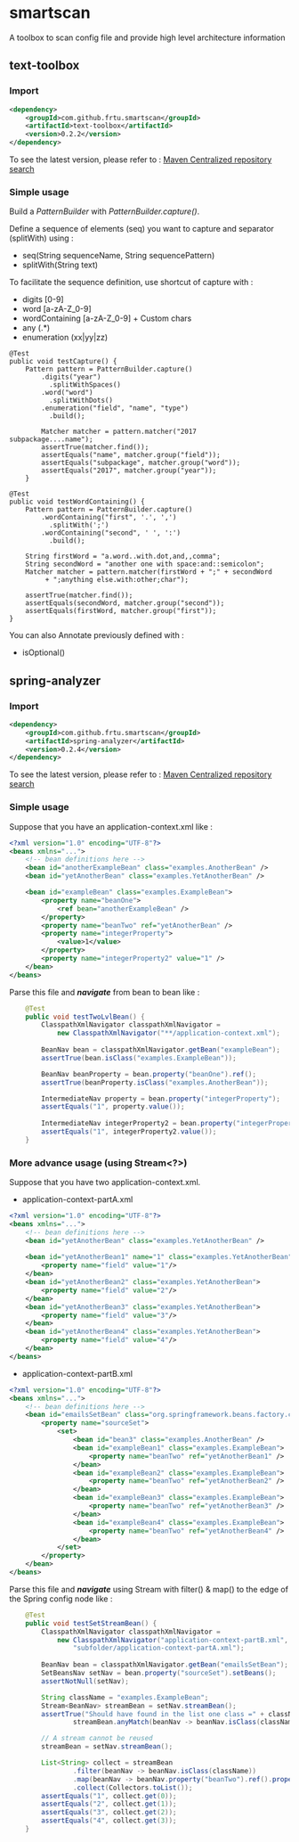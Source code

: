 # smartscan
A toolbox to scan config file and provide high level architecture information

## text-toolbox

### Import

```XML
<dependency>
    <groupId>com.github.frtu.smartscan</groupId>
    <artifactId>text-toolbox</artifactId>
    <version>0.2.2</version>
</dependency>
```
To see the latest version, please refer to : 
[Maven Centralized repository search](
http://search.maven.org/#search%7Cgav%7C1%7Cg%3A%22com.github.frtu.smartscan%22%20AND%20a%3A%22text-toolbox%22)

### Simple usage

Build a _PatternBuilder_ with _PatternBuilder.capture()_.

Define a sequence of elements (seq) you want to capture and separator (splitWith) using :

- seq(String sequenceName, String sequencePattern)
- splitWith(String text)

To facilitate the sequence definition, use shortcut of capture with :

- digits [0-9]
- word [a-zA-Z_0-9]
- wordContaining [a-zA-Z_0-9] + Custom chars
- any (.*)
- enumeration (xx|yy|zz)

```
@Test
public void testCapture() {
	Pattern pattern = PatternBuilder.capture()
        .digits("year")
          .splitWithSpaces()
        .word("word")
          .splitWithDots()
        .enumeration("field", "name", "type")
          .build();

		Matcher matcher = pattern.matcher("2017    subpackage....name");
		assertTrue(matcher.find());
		assertEquals("name", matcher.group("field"));
		assertEquals("subpackage", matcher.group("word"));
		assertEquals("2017", matcher.group("year"));
	}
```

```
@Test
public void testWordContaining() {
	Pattern pattern = PatternBuilder.capture()
        .wordContaining("first", '.', ',')
          .splitWith(';')
        .wordContaining("second", ' ', ':')
          .build();

	String firstWord = "a.word..with.dot,and,,comma";
	String secondWord = "another one with space:and::semicolon";
	Matcher matcher = pattern.matcher(firstWord + ";" + secondWord 
	     + ";anything else.with:other;char");

	assertTrue(matcher.find());
	assertEquals(secondWord, matcher.group("second"));
	assertEquals(firstWord, matcher.group("first"));
}
```

You can also Annotate previously defined with :

- isOptional()

## spring-analyzer

### Import

```XML
<dependency>
    <groupId>com.github.frtu.smartscan</groupId>
    <artifactId>spring-analyzer</artifactId>
    <version>0.2.4</version>
</dependency>
```
To see the latest version, please refer to : 
[Maven Centralized repository search](
http://search.maven.org/#search%7Cgav%7C1%7Cg%3A%22com.github.frtu.smartscan%22%20AND%20a%3A%22spring-analyzer%22)

### Simple usage

Suppose that you have an application-context.xml like :

```XML
<?xml version="1.0" encoding="UTF-8"?>
<beans xmlns="..."> 
	<!-- bean definitions here -->
	<bean id="anotherExampleBean" class="examples.AnotherBean" />
	<bean id="yetAnotherBean" class="examples.YetAnotherBean" />

	<bean id="exampleBean" class="examples.ExampleBean">
		<property name="beanOne">
			<ref bean="anotherExampleBean" />
		</property>
		<property name="beanTwo" ref="yetAnotherBean" />
		<property name="integerProperty">
			<value>1</value>
		</property>
		<property name="integerProperty2" value="1" />
	</bean>
</beans>
```

Parse this file and **_navigate_** from bean to bean like :

```Java
	@Test
	public void testTwoLvlBean() {
		ClasspathXmlNavigator classpathXmlNavigator = 
			new ClasspathXmlNavigator("**/application-context.xml");
		
		BeanNav bean = classpathXmlNavigator.getBean("exampleBean");
		assertTrue(bean.isClass("examples.ExampleBean"));

		BeanNav beanProperty = bean.property("beanOne").ref();
		assertTrue(beanProperty.isClass("examples.AnotherBean"));

		IntermediateNav property = bean.property("integerProperty");
		assertEquals("1", property.value());
		
		IntermediateNav integerProperty2 = bean.property("integerProperty2");
		assertEquals("1", integerProperty2.value());
	}		        
```


### More advance usage (using Stream<?>)

Suppose that you have two application-context.xml.

- application-context-partA.xml

```XML
<?xml version="1.0" encoding="UTF-8"?>
<beans xmlns="..."> 
	<!-- bean definitions here -->
	<bean id="yetAnotherBean" class="examples.YetAnotherBean" />
	
	<bean id="yetAnotherBean1" name="1" class="examples.YetAnotherBean">
		<property name="field" value="1"/>
	</bean>
	<bean id="yetAnotherBean2" class="examples.YetAnotherBean">
		<property name="field" value="2"/>
	</bean>
	<bean id="yetAnotherBean3" class="examples.YetAnotherBean">
		<property name="field" value="3"/>
	</bean>
	<bean id="yetAnotherBean4" class="examples.YetAnotherBean">
		<property name="field" value="4"/>
	</bean>
</beans>
```

- application-context-partB.xml

```XML
<?xml version="1.0" encoding="UTF-8"?>
<beans xmlns="..."> 
	<!-- bean definitions here -->
	<bean id="emailsSetBean" class="org.springframework.beans.factory.config.SetFactoryBean">
		<property name="sourceSet">
			<set>
				<bean id="bean3" class="examples.AnotherBean" />
				<bean id="exampleBean1" class="examples.ExampleBean">
					<property name="beanTwo" ref="yetAnotherBean1" />
				</bean>
				<bean id="exampleBean2" class="examples.ExampleBean">
					<property name="beanTwo" ref="yetAnotherBean2" />
				</bean>
				<bean id="exampleBean3" class="examples.ExampleBean">
					<property name="beanTwo" ref="yetAnotherBean3" />
				</bean>
				<bean id="exampleBean4" class="examples.ExampleBean">
					<property name="beanTwo" ref="yetAnotherBean4" />
				</bean>
			</set>
		</property>
	</bean>
</beans>
```

Parse this file and **_navigate_** using Stream with filter() & map() to the edge of the Spring config node like :

```Java
	@Test
	public void testSetStreamBean() {
		ClasspathXmlNavigator classpathXmlNavigator = 
			new ClasspathXmlNavigator("application-context-partB.xml",
		        "subfolder/application-context-partA.xml");
		        
		BeanNav bean = classpathXmlNavigator.getBean("emailsSetBean");
		SetBeansNav setNav = bean.property("sourceSet").setBeans();
		assertNotNull(setNav);

		String className = "examples.ExampleBean";
		Stream<BeanNav> streamBean = setNav.streamBean();
		assertTrue("Should have found in the list one class =" + className,
		        streamBean.anyMatch(beanNav -> beanNav.isClass(className)));

		// A stream cannot be reused
		streamBean = setNav.streamBean();

		List<String> collect = streamBean
				.filter(beanNav -> beanNav.isClass(className))
		        .map(beanNav -> beanNav.property("beanTwo").ref().property("field").value())
		        .collect(Collectors.toList());
		assertEquals("1", collect.get(0));
		assertEquals("2", collect.get(1));
		assertEquals("3", collect.get(2));
		assertEquals("4", collect.get(3));
	}
	        
```
